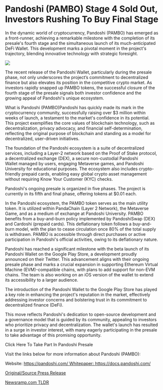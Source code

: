 # Pandoshi (PAMBO) Stage 4 Sold Out, Investors Rushing To Buy Final Stage

In the dynamic world of cryptocurrency, Pandoshi (PAMBO) has emerged as a front-runner, achieving a remarkable milestone with the completion of its presale's fourth stage and the simultaneous launch of its much-anticipated DeFi Wallet. This development marks a pivotal moment in the project's trajectory, blending innovative technology with strategic foresight.

![](https://api.blockchainwire.io/uploads/Proleoio/editor_image/e332134e-e84e-4f9e-ab80-7c7c271c1ccd.png)

The recent release of the Pandoshi Wallet, particularly during the presale phase, not only underscores the project’s commitment to decentralized finance but also elevates its position in the competitive crypto market. As investors rapidly snapped up PAMBO tokens, the successful closure of the fourth stage of the presale signals both investor confidence and the growing appeal of Pandoshi's unique ecosystem.

What is Pandoshi (PAMBO)Pandoshi has quickly made its mark in the cryptocurrency community, successfully raising over $3 million within weeks of launch, a testament to the market's confidence in its potential. This project exemplifies the core values of blockchain technology, such as decentralization, privacy advocacy, and financial self-determination, reflecting the original purpose of blockchain and standing as a model for decentralized, user-driven initiatives.

The foundation of the Pandoshi ecosystem is a suite of decentralized services, including a Layer-2 network based on the Proof of Stake protocol, a decentralized exchange (DEX), a secure non-custodial Pandoshi Wallet managed by users, engaging Metaverse games, and Pandoshi University for educational purposes. The ecosystem also includes crypto-friendly prepaid cards, enabling easy global crypto asset management without requiring Know Your Customer (KYC) checks.

Pandoshi's ongoing presale is organized in five phases. The project is currently in its fifth and final phase, offering tokens at $0.01 each.

In the Pandoshi ecosystem, the PAMBO token serves as the main utility token. It is utilized within PandaChain (Layer 2 Network), the Metaverse Game, and as a medium of exchange at Pandoshi University. PAMBO benefits from a buy-and-burn policy implemented by PandoshiSwap (DEX) and Cardoshi (prepaid cards). This deflationary token follows a buy-and-burn model, with the plan to cease circulation once 80% of the total supply is withdrawn. PAMBO is accessible through direct purchases or active participation in Pandoshi's official activities, owing to its deflationary nature.

[](http://tinyurl.com/pandoshiyahoo5)Pandoshi has reached a significant milestone with the beta launch of its Pandoshi Wallet on the Google Play Store, a development proudly announced on their Twitter. This advancement aligns with their ongoing presale phase and marks a crucial expansion in supporting Ethereum Virtual Machine (EVM)-compatible chains, with plans to add support for non-EVM chains. The team is also working on an iOS version of the wallet to extend its accessibility to a larger audience.

The introduction of the Pandoshi Wallet to the Google Play Store has played a key role in enhancing the project's reputation in the market, effectively addressing investor concerns and bolstering trust in its commitment to decentralized finance (DeFi).

This move reflects Pandoshi's dedication to open-source development and a governance model that is guided by its community, appealing to investors who prioritize privacy and decentralization. The wallet's launch has resulted in a surge in investor interest, with many eagerly participating in the presale to take advantage of this promising opportunity.

Click Here To Take Part In Pandoshi Presale

Visit the links below for more information about Pandoshi (PAMBO):

Website: https://pandoshi.com/ Whitepaper: https://docs.pandoshi.com/ 

[Original/Source Press Release](https://blockchainwire.io/press-release/pandoshi-pambo-stage-4-sold-out-investors-rushing-to-buy-final-stage) 

[Newsramp.com TLDR](https://newsramp.com/None) 